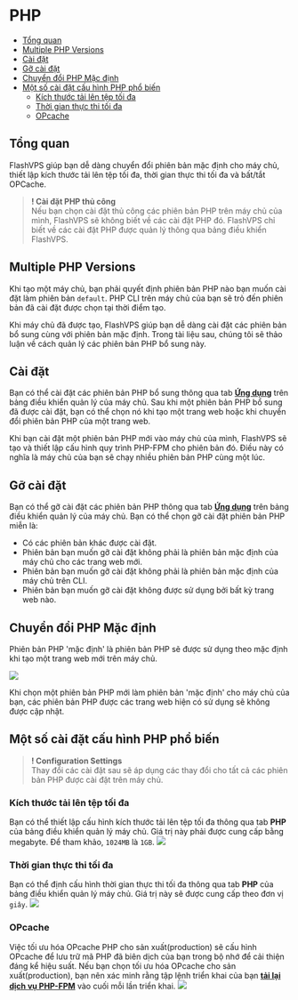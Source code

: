 # PHP

<!-- TOC -->

- [Tổng quan](#tổng-quan)
- [Multiple PHP Versions](#multiple-php-versions)
- [Cài đặt](#cài-đặt)
- [Gỡ cài đặt](#gỡ-cài-đặt)
- [Chuyển đổi PHP Mặc định](#chuyển-đổi-php-mặc-định)
- [Một số cài đặt cấu hình PHP phổ biến](#một-số-cài-đặt-cấu-hình-php-phổ-biến)
  - [Kích thước tải lên tệp tối đa](#kích-thước-tải-lên-tệp-tối-đa)
  - [Thời gian thực thi tối đa](#thời-gian-thực-thi-tệp-tối-đa)
  - [OPcache](#opcache)
<!-- /TOC -->

<a id="markdown-tổng-quan" name="tổng-quan"></a>

## Tổng quan
FlashVPS giúp bạn dễ dàng chuyển đổi phiên bản mặc định cho máy chủ, thiết lập kích thước tải lên tệp tối đa, thời gian thực thi tối đa và bất/tắt OPCache.
> **! Cài đặt PHP thủ công**  
> Nếu bạn chọn cài đặt thủ công các phiên bản PHP trên máy chủ của mình, FlashVPS sẽ không biết về các cài đặt PHP đó. FlashVPS chỉ biết về các cài đặt PHP được quản lý thông qua bảng điều khiển FlashVPS.

<a id="markdown-multiple-php-versions" name="multiple-php-versions"></a>

## Multiple PHP Versions 
Khi tạo một máy chủ, bạn phải quyết định phiên bản PHP nào bạn muốn cài đặt làm phiên bản `default`. PHP CLI trên máy chủ của bạn sẽ trỏ đến phiên bản đã cài đặt được chọn tại thời điểm tạo.

Khi máy chủ đã được tạo, FlashVPS giúp bạn dễ dàng cài đặt các phiên bản bổ sung cùng với phiên bản mặc định. Trong tài liệu sau, chúng tôi sẽ thảo luận về cách quản lý các phiên bản PHP bổ sung này.

<a id="markdown-cài-đặt" name="cài-đặt"></a>
## Cài đặt

Bạn có thể cài đặt các phiên bản PHP bổ sung thông qua tab [**Ứng dụng**](/docs/vi/1.0/applications) trên bảng điều khiển quản lý của máy chủ. Sau khi một phiên bản PHP bổ sung đã được cài đặt, bạn có thể chọn nó khi tạo một trang web hoặc khi chuyển đổi phiên bản PHP của một trang web.

Khi bạn cài đặt một phiên bản PHP mới vào máy chủ của mình, FlashVPS sẽ tạo và thiết lập cấu hình quy trình PHP-FPM cho phiên bản đó. Điều này có nghĩa là máy chủ của bạn sẽ chạy nhiều phiên bản PHP cùng một lúc.


<a id="markdown-gỡ-cài-đặt" name="gỡ-cài-đặt"></a>

## Gỡ cài đặt
Bạn có thể gỡ cài đặt các phiên bản PHP thông qua tab [**Ứng dụng**](/docs/vi/1.0/applications) trên bảng điều khiển quản lý của máy chủ. Bạn có thể chọn gỡ cài đặt phiên bản PHP miễn là:
- Có các phiên bản khác được cài đặt.
- Phiên bản bạn muốn gỡ cài đặt không phải là phiên bản mặc định của máy chủ cho các trang web mới.
- Phiên bản bạn muốn gỡ cài đặt không phải là phiên bản mặc định của máy chủ trên CLI.
- Phiên bản bạn muốn gỡ cài đặt không được sử dụng bởi bất kỳ trang web nào.

<a id="markdown-chuyển-đổi-php-mặc-định" name="chuyển-đổi-php-mặc-định"></a>

## Chuyển đổi PHP Mặc định
Phiên bản PHP 'mặc định' là phiên bản PHP sẽ được sử dụng theo mặc định khi tạo một trang web mới trên máy chủ.

![](/vendor/docs/images/php-default-version.png)

Khi chọn một phiên bản PHP mới làm phiên bản 'mặc định' cho máy chủ của bạn, các phiên bản PHP được các trang web hiện có sử dụng sẽ không được cập nhật.

<a id="markdown-một-số-cài-đặt-cấu-hình-php-phổ-biến" name="một-số-cài-đặt-cấu-hình-php-phổ-biến"></a>

## Một số cài đặt cấu hình PHP phổ biến
> **! Configuration Settings**  
> Thay đổi các cài đặt sau sẽ áp dụng các thay đổi cho tất cả các phiên bản PHP được cài đặt trên máy chủ.

<a id="markdown-kích-thước-tải-lên-tệp-tối-đa" name="kích-thước-tải-lên-tệp-tối-đa"></a>

### Kích thước tải lên tệp tối đa
Bạn có thể thiết lập cấu hình kích thước tải lên tệp tối đa thông qua tab **PHP** của bảng điều khiển quản lý máy chủ. Giá trị này phải được cung cấp bằng megabyte. Để tham khảo, `1024MB` là `1GB`.
![](/vendor/docs/images/php-max-upload-file-size.png)

<a id="markdown-thời-gian-thưc-thi-tối-đa" name="thời-gian-thưc-thi-tối-đa"></a>

### Thời gian thực thi tối đa
Bạn có thể định cấu hình thời gian thực thi tối đa thông qua tab **PHP** của bảng điều khiển quản lý máy chủ. Giá trị này sẽ được cung cấp theo đơn vị `giây`.
![](/vendor/docs/images/php-max-execution-time.png)

### OPcache
Việc tối ưu hóa OPcache PHP cho sản xuất(production) sẽ cấu hình OPcache để lưu trữ mã PHP đã biên dịch của bạn trong bộ nhớ để cải thiện đáng kể hiệu suất. Nếu bạn chọn tối ưu hóa OPcache cho sản xuất(production), bạn nên xác minh rằng tập lệnh triển khai của bạn [**tải lại dịch vụ PHP-FPM**](/docs/1.0/servers/cookbook#restarting-php-fpm) vào cuối mỗi lần triển khai.
![](/vendor/docs/images/php-opcache.png)
